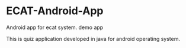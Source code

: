 # ECAT-Android-App
Android app for ecat system. demo app

This is quiz application developed in java for android operating system.


